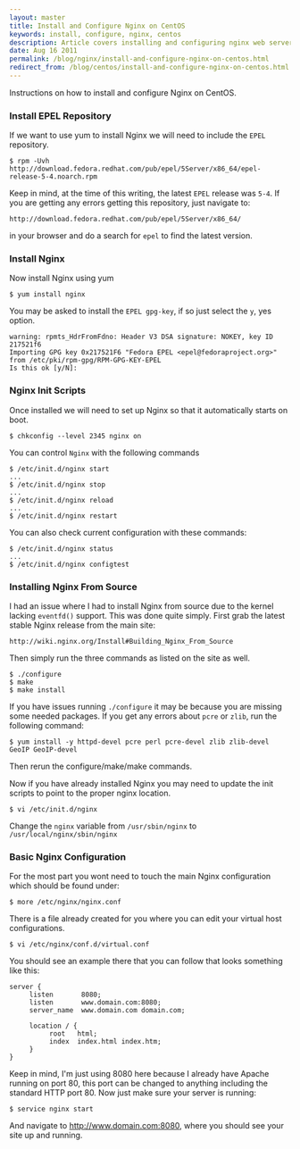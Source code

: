 ```yaml
---
layout: master
title: Install and Configure Nginx on CentOS
keywords: install, configure, nginx, centos
description: Article covers installing and configuring nginx web server on CentOS Linux.
date: Aug 16 2011
permalink: /blog/nginx/install-and-configure-nginx-on-centos.html
redirect_from: /blog/centos/install-and-configure-nginx-on-centos.html
---
```


Instructions on how to install and configure Nginx on CentOS.

### Install EPEL Repository

If we want to use yum to install Nginx we will need to include the `EPEL` repository.

~~~
$ rpm -Uvh http://download.fedora.redhat.com/pub/epel/5Server/x86_64/epel-release-5-4.noarch.rpm
~~~

Keep in mind, at the time of this writing, the latest `EPEL` release was `5-4`.  If you are getting any errors getting this repository, just navigate to:

~~~
http://download.fedora.redhat.com/pub/epel/5Server/x86_64/
~~~
in your browser and do a search for `epel` to find the latest version.

### Install Nginx

Now install Nginx using yum

~~~
$ yum install nginx
~~~

You may be asked to install the `EPEL gpg-key`, if so just select the `y`, yes option.

~~~
warning: rpmts_HdrFromFdno: Header V3 DSA signature: NOKEY, key ID 217521f6
Importing GPG key 0x217521F6 "Fedora EPEL <epel@fedoraproject.org>" from /etc/pki/rpm-gpg/RPM-GPG-KEY-EPEL
Is this ok [y/N]:
~~~

### Nginx Init Scripts

Once installed we will need to set up Nginx so that it automatically starts on boot.

~~~
$ chkconfig --level 2345 nginx on
~~~

You can control `Nginx` with the following commands

~~~
$ /etc/init.d/nginx start
...
$ /etc/init.d/nginx stop
...
$ /etc/init.d/nginx reload
...
$ /etc/init.d/nginx restart
~~~

You can also check current configuration with these commands:

~~~
$ /etc/init.d/nginx status
...
$ /etc/init.d/nginx configtest
~~~

### Installing Nginx From Source

I had an issue where I had to install Nginx from source due to the kernel lacking `eventfd()` support.  This was done quite simply.  First grab the latest stable Nginx release from the main site:

~~~
http://wiki.nginx.org/Install#Building_Nginx_From_Source
~~~

Then simply run the three commands as listed on the site as well.

~~~
$ ./configure
$ make
$ make install
~~~

If you have issues running `./configure` it may be because you are missing some needed packages.  If you get any errors about `pcre` or `zlib`, run the following command:

~~~
$ yum install -y httpd-devel pcre perl pcre-devel zlib zlib-devel GeoIP GeoIP-devel
~~~
Then rerun the configure/make/make commands.

Now if you have already installed Nginx you may need to update the init scripts to point to the proper nginx location.

~~~
$ vi /etc/init.d/nginx
~~~
Change the `nginx` variable from `/usr/sbin/nginx` to `/usr/local/nginx/sbin/nginx`

### Basic Nginx Configuration

For the most part you wont need to touch the main Nginx configuration which should be found under:

~~~
$ more /etc/nginx/nginx.conf
~~~
There is a file already created for you where you can edit your virtual host configurations.

~~~
$ vi /etc/nginx/conf.d/virtual.conf
~~~

You should see an example there that you can follow that looks something like this:

~~~
server {
     listen       8080;
     listen       www.domain.com:8080;
     server_name  www.domain.com domain.com;

     location / {
          root   html;
          index  index.html index.htm;
     }
}
~~~

Keep in mind, I'm just using 8080 here because I already have Apache running on port 80, this port can be changed to anything including the standard HTTP port 80.
Now just make sure your server is running:

~~~
$ service nginx start
~~~

And navigate to http://www.domain.com:8080, where you should see your site up and running.